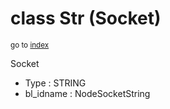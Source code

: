# class Str (Socket)

<sub>go to [index](/docs/index.md)</sub>

Socket
 - Type : STRING
 - bl_idname : NodeSocketString
